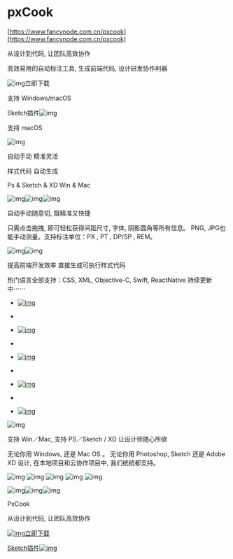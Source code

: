 # pxCook

[https://www.fancynode.com.cn/pxcook](https://www.fancynode.com.cn/pxcook)



从设计到代码, 让团队高效协作

高效易用的自动标注工具, 生成前端代码, 设计研发协作利器

![img](https://web-assets.fancynode.com.cn/web_v1/images/pxcook/button/download_icon.svg)立即下载

支持 Windows/macOS

Sketch插件![img](https://web-assets.fancynode.com.cn/web_v1/images/pxcook/button/download_sketch_icon.svg)

支持 macOS

![img](https://web-assets.fancynode.com.cn/web_v1/images/pxcook/banner/banner.png)



自动手动
精准灵活



样式代码
自动生成



Ps & Sketch & XD
Win & Mac

![img](https://web-assets.fancynode.com.cn/web_v1/images/pxcook/button/play-frame.svg)![img](https://web-assets.fancynode.com.cn/web_v1/images/pxcook/button/play-button-shade.svg)![img](https://web-assets.fancynode.com.cn/web_v1/images/pxcook/button/play-button.svg)



自动手动随意切, 既精准又快捷

只需点击拖拽, 即可轻松获得间距尺寸, 字体, 阴影圆角等所有信息。
PNG, JPG也能手动测量。支持标注单位：PX , PT , DP/SP , REM。





 

![img](https://web-assets.fancynode.com.cn/web_v1/images/pxcook/features/code-css.png)![img](https://web-assets.fancynode.com.cn/web_v1/images/pxcook/features/code-android.png)



提高前端开发效率
直接生成可执行样式代码

热门语言全部支持：CSS, XML, Objective-C, Swift, ReactNative
持续更新中⋯⋯

- [![img](https://web-assets.fancynode.com.cn/web_v1/images/pxcook/features/css.png)](https://www.fancynode.com.cn/pxcook#css)
-  

- [![img](https://web-assets.fancynode.com.cn/web_v1/images/pxcook/features/android.png)](https://www.fancynode.com.cn/pxcook#android)
-  

- [![img](https://web-assets.fancynode.com.cn/web_v1/images/pxcook/features/obj-c.png)](https://www.fancynode.com.cn/pxcook#objc)
-  

- [![img](https://web-assets.fancynode.com.cn/web_v1/images/pxcook/features/swift.png)](https://www.fancynode.com.cn/pxcook#swift)
-  

- [![img](https://web-assets.fancynode.com.cn/web_v1/images/pxcook/features/react.png)](https://www.fancynode.com.cn/pxcook#rn)

 

![img](https://web-assets.fancynode.com.cn/web_v1/images/pxcook/features/icon-support.png)

支持 Win／Mac, 支持 PS／Sketch / XD
让设计师随心所欲

无论你用 Windows, 还是 Mac OS 。
无论你用 Photoshop, Sketch 还是 Adobe XD 设计,
在本地项目和云协作项目中, 我们统统都支持。

![img](https://web-assets.fancynode.com.cn/web_v1/images/pxcook/features/windows.png) ![img](https://web-assets.fancynode.com.cn/web_v1/images/pxcook/features/finder.png) ![img](https://web-assets.fancynode.com.cn/web_v1/images/pxcook/features/ps.png) ![img](https://web-assets.fancynode.com.cn/web_v1/images/pxcook/features/sketch.png) ![img](https://web-assets.fancynode.com.cn/web_v1/images/pxcook/features/xd.png)

![img](https://web-assets.fancynode.com.cn/web_v1/images/pxcook/features/support-sketch.png)![img](https://web-assets.fancynode.com.cn/web_v1/images/pxcook/features/support-xd.png)![img](https://web-assets.fancynode.com.cn/web_v1/images/pxcook/features/support-ps.png)



 

PxCook

从设计到代码, 让团队高效协作

[![img](https://web-assets.fancynode.com.cn/web_v1/images/pxcook/button/download_icon.svg)立即下载](https://assets.fancynode.com.cn/pxcook/client/win64/PxCook_v3.9.960_build_202101211055_x64.exe)

[Sketch插件![img](https://web-assets.fancynode.com.cn/web_v1/images/pxcook/button/download_sketch_icon_2.svg)](https://www.fancynode.com.cn/flavor)